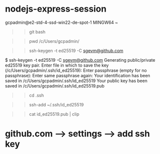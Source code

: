 # nodejs-express-session


gcpadmin@e2-std-4-ssd-win22-de-spot-1 MINGW64 ~

>> git bash

>> pwd
	/c/Users/gcpadmin/

>> ssh-keygen -t ed25519 -C sgevm@github.com

$ ssh-keygen -t ed25519 -C sgevm@github.com
Generating public/private ed25519 key pair.
Enter file in which to save the key (/c/Users/gcpadmin/.ssh/id_ed25519):
Enter passphrase (empty for no passphrase):
Enter same passphrase again:
Your identification has been saved in /c/Users/gcpadmin/.ssh/id_ed25519
Your public key has been saved in /c/Users/gcpadmin/.ssh/id_ed25519.pub



>> cd .ssh

>> ssh-add ~/.ssh/id_ed25519

>> cat id_ed25519.pub | clip


# github.com --> settings --> add ssh key

